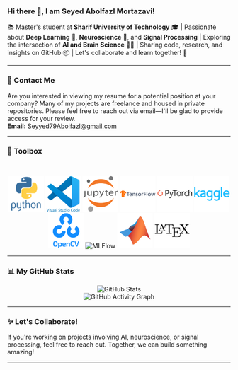 ### Hi there 👋, I am Seyed Abolfazl Mortazavi!

📚 Master's student at **Sharif University of Technology** 🎓 | Passionate about **Deep Learning** 🧠, **Neuroscience** 🌟, and **Signal Processing** | Exploring the intersection of **AI and Brain Science** 🤖🧫 | Sharing code, research, and insights on GitHub 📦 | Let's collaborate and learn together! 🚀<br/>

---

### 📧 Contact Me
Are you interested in viewing my resume for a potential position at your company? Many of my projects are freelance and housed in private repositories. Please feel free to reach out via email—I'll be glad to provide access for your review.<br/>
**Email:** Seyyed79Abolfazl@gmail.com<br/>

---

### 🧰 Toolbox
<br/>
<p align="center">
<img src='https://github.com/devicons/devicon/blob/master/icons/python/python-original-wordmark.svg' alt='Python' width= 80px height=80px>
<img src='https://github.com/devicons/devicon/blob/master/icons/vscode/vscode-original-wordmark.svg' alt='VSCode' width= 80px height=80px>
<img src='https://github.com/devicons/devicon/blob/master/icons/jupyter/jupyter-original-wordmark.svg' alt='Jupyter' width= 80px height=80px>
<img src='https://github.com/devicons/devicon/blob/master/icons/tensorflow/tensorflow-original-wordmark.svg' alt='Tensorflow' width= 80px height=80px>
<img src='https://github.com/devicons/devicon/blob/master/icons/pytorch/pytorch-original-wordmark.svg' alt='Pytorch' width= 80px height=80px>
<img src='https://github.com/devicons/devicon/blob/master/icons/kaggle/kaggle-original-wordmark.svg' alt='Kaggle' width= 80px height=80px>
<img src='https://github.com/devicons/devicon/blob/master/icons/opencv/opencv-plain-wordmark.svg' alt='OpenCV' width= 80px height=80px>
<!-- <img src='https://github.com/devicons/devicon/blob/master/icons/html5/html5-original-wordmark.svg' alt='HTML5' width= 80px height=80px> -->
<!-- <img src='https://github.com/devicons/devicon/blob/master/icons/css3/css3-original-wordmark.svg' alt='CSS3' width= 80px height=80px> -->
<img src='https://brandfetch.com/mlflow.org?view=library&library=default&collection=logos&asset=idOeRd2gAI' alt='MLFlow' width= 80px height=80px>
<img src='https://github.com/devicons/devicon/blob/master/icons/matlab/matlab-original.svg' alt='MATLAB' width= 80px height=80px>
<img src='https://github.com/devicons/devicon/blob/master/icons/latex/latex-original.svg' alt='LaTeX' width= 80px height=80px>
</p>

---

### 📊 My GitHub Stats

<p align="center">
  <img src="https://github-readme-stats.vercel.app/api?username=SAMortazavi&show_icons=true&theme=radical" alt="GitHub Stats">
  <br/>
  <img src="https://github-readme-activity-graph.vercel.app/graph?username=SAMortazavi&theme=github" alt="GitHub Activity Graph">
</p>

---

### ✨ Let's Collaborate!
If you're working on projects involving AI, neuroscience, or signal processing, feel free to reach out. Together, we can build something amazing!

---

<!--

